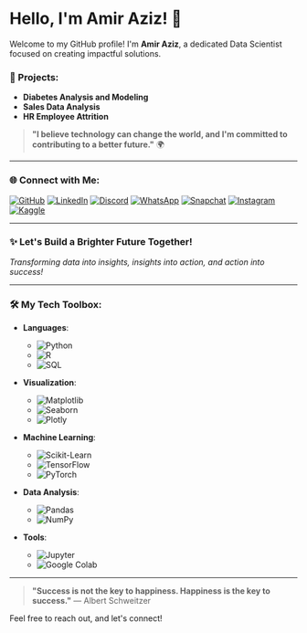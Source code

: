# Hello, I'm Amir Aziz! 👋

Welcome to my GitHub profile! I'm **Amir Aziz**, a dedicated Data Scientist focused on creating impactful solutions. 

### 🚀 Projects:
- **Diabetes Analysis and Modeling**
- **Sales Data Analysis**
- **HR Employee Attrition**

> **"I believe technology can change the world, and I'm committed to contributing to a better future."** 🌍

---

### 🌐 Connect with Me:
[![GitHub](https://img.shields.io/badge/-GitHub-000?logo=github&style=for-the-badge)](https://github.com/AmirAziz1221)
[![LinkedIn](https://img.shields.io/badge/-LinkedIn-blue?logo=linkedin&style=for-the-badge)](https://www.linkedin.com/in/amir-aziz-2868aa266/)
[![Discord](https://img.shields.io/badge/-Discord-7289DA?logo=discord&style=for-the-badge)](https://discord.gg/AE7wZjwH)
[![WhatsApp](https://img.shields.io/badge/-WhatsApp-25D366?logo=whatsapp&style=for-the-badge)](https://wa.me/923049274032)
[![Snapchat](https://img.shields.io/badge/-Snapchat-FFFC00?logo=snapchat&style=for-the-badge)](https://www.snapchat.com/add/amir_aziz1122?share_id=tKIttE8lAIw&locale=en-US)
[![Instagram](https://img.shields.io/badge/-Instagram-E4405F?logo=instagram&style=for-the-badge)](https://www.instagram.com/amiraziz1221/?utm_source=qr&r=nametag)
[![Kaggle](https://img.shields.io/badge/-Kaggle-20BEFF?logo=kaggle&style=for-the-badge)](https://www.kaggle.com/amirazizdatascience)

---

### ✨ Let's Build a Brighter Future Together!
*Transforming data into insights, insights into action, and action into success!*

---

### 🛠️ My Tech Toolbox:
- **Languages**: 
  - ![Python](https://img.shields.io/badge/-Python-3776AB?logo=python&style=for-the-badge&logoColor=white)
  - ![R](https://img.shields.io/badge/-R-276DC3?logo=r&style=for-the-badge&logoColor=white)
  - ![SQL](https://img.shields.io/badge/-SQL-000?logo=postgresql&style=for-the-badge&logoColor=white)

- **Visualization**: 
  - ![Matplotlib](https://img.shields.io/badge/-Matplotlib-003B57?logo=matplotlib&style=for-the-badge&logoColor=white)
  - ![Seaborn](https://img.shields.io/badge/-Seaborn-30B1B0?logo=seaborn&style=for-the-badge&logoColor=white)
  - ![Plotly](https://img.shields.io/badge/-Plotly-3B4A66?logo=plotly&style=for-the-badge&logoColor=white)

- **Machine Learning**: 
  - ![Scikit-Learn](https://img.shields.io/badge/-Scikit_Learn-F7931E?logo=scikit-learn&style=for-the-badge&logoColor=white)
  - ![TensorFlow](https://img.shields.io/badge/-TensorFlow-FF6F20?logo=tensorflow&style=for-the-badge&logoColor=white)
  - ![PyTorch](https://img.shields.io/badge/-PyTorch-EE4C2C?logo=pytorch&style=for-the-badge&logoColor=white)

- **Data Analysis**: 
  - ![Pandas](https://img.shields.io/badge/-Pandas-150458?logo=pandas&style=for-the-badge&logoColor=white)
  - ![NumPy](https://img.shields.io/badge/-NumPy-013243?logo=numpy&style=for-the-badge&logoColor=white)

- **Tools**: 
  - ![Jupyter](https://img.shields.io/badge/-Jupyter-F37626?logo=jupyter&style=for-the-badge&logoColor=white)
  - ![Google Colab](https://img.shields.io/badge/-Google_Colab-F9AB00?logo=googlecolab&style=for-the-badge&logoColor=white)

---

> **"Success is not the key to happiness. Happiness is the key to success."** — Albert Schweitzer

Feel free to reach out, and let's connect!
